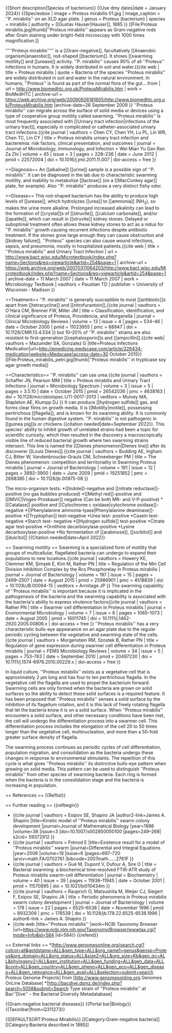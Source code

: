 {{Short description|Species of bacterium}}
{{Use dmy dates|date = January 2024}}
{{Speciesbox
| image = Proteus mirabilis 01.jpg
| image_caption = ''P. mirabilis'' on an XLD agar plate.
| genus = Proteus (bacterium)
| species = mirabilis
| authority = [[Gustav Hauser|Hauser]], 1885
}}
[[File:Proteus mirabilis.jpg|thumb|''Proteus mirabilis'' appears as Gram-negative rods after Gram staining under bright-field microscopy with 1000 times magnification.]]

'''''Proteus mirabilis''''' is a [[Gram-negative]], facultatively [[Anaerobic organism|anaerobic]], rod-shaped [[bacterium]]. It shows [[swarming motility]] and [[urease]] activity. ''P. mirabilis'' causes 90% of all ''Proteus'' infections in humans. It is widely distributed in soil and water.<ref>{{cite web | title = Proteus mirabilis | quote = Bacteria of the species ''Proteus mirabilis'' are widely distributed in soil and water in the natural environment. In humans, ''Proteus'' is found as part of the normal flora of the gut....from | url = http://www.biomedhtc.org.uk/ProteusMirabilis.htm | work = BioMedHTC | archive-url = https://web.archive.org/web/20090926181605/http://www.biomedhtc.org.uk/ProteusMirabilis.htm |archive-date=26 September 2009 }}</ref> ''Proteus mirabilis'' can migrate across the surface of solid media or devices using a type of cooperative group motility called swarming. ''Proteus mirabilis'' is most frequently associated with [[Urinary tract infection|infections of the urinary tract]], especially in complicated or catheter-associated urinary tract infections.<ref>{{cite journal | vauthors = Chen CY, Chen YH, Lu PL, Lin WR, Chen TC, Lin CY | title = Proteus mirabilis urinary tract infection and bacteremia: risk factors, clinical presentation, and outcomes | journal = Journal of Microbiology, Immunology, and Infection = Wei Mian Yu Gan Ran Za Zhi | volume = 45 | issue = 3 | pages = 228–236 | date = June 2012 | pmid = 22572004 | doi = 10.1016/j.jmii.2011.11.007 | doi-access = free }}</ref>

==Diagnosis==
An [[alkaline]] [[urine]] sample is a possible sign of ''P. mirabilis''.  It can be diagnosed in the lab due to characteristic swarming motility, and inability to metabolize [[lactose]] (on a [[MacConkey agar]] plate, for example). Also ''P. mirabilis'' produces a very distinct fishy odor.

==Disease==
This rod-shaped bacterium has the ability to produce high levels of [[urease]], which hydrolyzes [[urea]] to [[ammonia]] (NH<sub>3</sub>), so makes the urine more alkaline. Prolonged increased alkalinity can lead to the formation of [[crystal]]s of [[struvite]], [[calcium carbonate]], and/or [[apatite]], which can result in [[struvite]] kidney stones. Delayed or suboptimal treatment often allows these kidney stones to act as a nidus for ''P. mirabilis'' growth causing recurrent infections despite antibiotic treatment. If the stones grow large enough they can cause obstruction and [[kidney failure]]. ''Proteus'' species can also cause wound infections, sepsis, and pneumonia, mostly in hospitalized patients.<ref>{{cite web | title = ''Proteus mirabilis'' and Urinary Tract Infection | url = http://www.bact.wisc.edu/Microtextbook/index.php?name=Sections&req=viewarticle&artid=254&page=1 | archive-url = https://web.archive.org/web/20070311064203/http://www.bact.wisc.edu/Microtextbook/index.php?name=Sections&req=viewarticle&artid=254&page=1 | archive-date = 11 March 2007 | date = 11 March 2007 | work =  Microbiology Textbook | vauthors = Paustian TD | publisher = University of Wisconsin - Madison }}</ref>

==Treatment==
''P. mirabilis'' is generally susceptible to most [[antibiotic]]s apart from [[tetracycline]] and [[nitrofurantoin]],<ref name="O'Hara_2000">{{cite journal | vauthors = O'Hara CM, Brenner FW, Miller JM | title = Classification, identification, and clinical significance of Proteus, Providencia, and Morganella | journal = Clinical Microbiology Reviews | volume = 13 | issue = 4 | pages = 534–46 | date = October 2000 | pmid = 11023955 | pmc = 88947 | doi = 10.1128/CMR.13.4.534 }}</ref> but 10&ndash;20% of ''P. mirabilis'' strains are also resistant to first-generation [[cephalosporin]]s and [[ampicillin]].<ref>{{cite web| vauthors = Mazumder SA, Gonzalez G |title=Proteus Infections Medication|url=http://emedicine.medscape.com/article/226434-medication|website=Medscape|access-date=30 October 2015}}</ref>
[[File:Proteus_mirabilis_petri.jpg|thumb|''Proteus mirabilis'' in trypticase soy agar growth media]]

==Characteristics==
''P. mirabilis'' can use urea.<ref name = "Schaffer_2015">{{cite journal | vauthors = Schaffer JN, Pearson MM | title = Proteus mirabilis and Urinary Tract Infections | journal = Microbiology Spectrum | volume = 3 | issue = 5 | pages = 3.5.10 | date = October 2015 | pmid = 26542036 | pmc = 4638163 | doi = 10.1128/microbiolspec.UTI-0017-2013 | veditors = Mulvey MA, Stapleton AE, Klumpp DJ }}</ref> It can produce [[hydrogen sulfide]] gas, and forms clear films on growth media. It is [[Motility|motile]], possessing peritrichous [[flagella]], and is known for its swarming ability. It is commonly found in the human digestive system. ''P. mirabilis'' is not pathogenic in [[guinea pig]]s or chickens {{citation needed|date=September 2022}}. This species' ability to inhibit growth of unrelated strains had been a topic for scientific curiosity, which then resulted in the discovery a macroscopically visible line of reduced bacterial growth where two swarming strains intersect. This line is named the [[Dienes phenomenon|Dienes line]] after its discoverer [[Louis Dienes]].<ref>{{cite journal | vauthors = Budding AE, Ingham CJ, Bitter W, Vandenbroucke-Grauls CM, Schneeberger PM | title = The Dienes phenomenon: competition and territoriality in Swarming Proteus mirabilis | journal = Journal of Bacteriology | volume = 191 | issue = 12 | pages = 3892–3900 | date = June 2009 | pmid = 19251852 | pmc = 2698385 | doi = 10.1128/jb.00975-08 }}</ref>

The micro-organism tests:
*[[Indole]]-negative and [[nitrate reductase]]-positive (no gas bubbles produced)
*[[Methyl red]]-positive and [[IMViC|Voges-Proskauer]] negative (Can be both MR- and V-P-positive)
*[[Catalase]] positive and [[Cytochrome c oxidase|cytochrome oxidase]]-negative
*[[Phenylalanine ammonia-lyase|Phenylalanine deaminase]]-positive
*[[Tryptophan]] test-negative
*Urea test- positive
*Casein test-negative
*Starch test- negative
*[[Hydrogen sulfide]] test-positive
*Citrate agar test-positive
*Ornithine decarboxylase-positive
*Lysine decarboxylase-positive
*No fermentation of [[arabinose]], [[sorbitol]] and [[dulcitol]] {{Citation needed|date=April 2022}}

== Swarming motility ==
Swarming is a specialized form of motility that groups of multicellular, flagellated bacteria can undergo to expand their populations to new locations.<ref name=":0">{{cite journal | vauthors = Howery KE, Clemmer KM, Şimşek E, Kim M, Rather PN | title = Regulation of the Min Cell Division Inhibition Complex by the Rcs Phosphorelay in Proteus mirabilis | journal = Journal of Bacteriology | volume = 197 | issue = 15 | pages = 2499–2507 | date = August 2015 | pmid = 25986901 | pmc = 4518839 | doi = 10.1128/JB.00094-15 | veditors = Armitage JP }}</ref> The swarming capability of ''Proteus mirabilis'' is important because it is implicated in the pathogenesis of the bacteria and the swarming capability is associated with the bacteria's ability to express virulence factors<ref name=":1">{{cite journal | vauthors = Rather PN | title = Swarmer cell differentiation in Proteus mirabilis | journal = Environmental Microbiology | volume = 7 | issue = 8 | pages = 1065–1073 | date = August 2005 | pmid = 16011745 | doi = 10.1111/j.1462-2920.2005.00806.x | doi-access = free }}</ref> ''Proteus mirabilis'' has a very characteristic bulls-eye appearance on an agar plate due to the regular periodic cycling between the vegetative and swarming state of the cells.<ref>{{cite journal | vauthors = Morgenstein RM, Szostek B, Rather PN | title = Regulation of gene expression during swarmer cell differentiation in Proteus mirabilis | journal = FEMS Microbiology Reviews | volume = 34 | issue = 5 | pages = 753–763 | date = September 2010 | pmid = 20497230 | doi = 10.1111/j.1574-6976.2010.00229.x | doi-access = free }}</ref>

In liquid culture, ''Proteus mirabilis'' exists as a vegetative cell that is approximately 2&nbsp;µm long and has four to ten peritrichous flagella. In the vegetative cell the flagella are used to propel the bacterium forward. Swarming cells are only formed when the bacteria are grown on solid surfaces so the ability to detect these solid surfaces is a required feature. It has been proposed that ''Proteus mirabilis'' senses a solid surface by the inhibition of its flagellum rotation, and it is this lack of freely rotating flagella that let the bacteria know it is on a solid surface. When ''Proteus mirabilis'' encounters a solid surface, and other necessary conditions have been met, the cell will undergo the differentiation process into a swarmer cell. This differentiation process includes the elongation of the cell 20 to 50 times longer than the vegetative cell, multinucleation, and more than a 50-fold greater surface density of flagella.<ref name=":0" />

The swarming process continues as periodic cycles of cell differentiation, population migration, and consolidation as the bacteria undergo these changes in response to environmental stimulants. The repetition of this cycle is what gives ''Proteus mirabilis'' its distinctive bulls-eye pattern when growing on solid media. This pattern can be used to distinguish ''Proteus mirabilis'' from other species of swarming bacteria. Each ring is formed when the bacteria is in the consolidation stage and the bacteria is increasing in population.<ref name=":1" />

== References ==
{{Reflist}}

== Further reading ==
{{refbegin}}
* {{cite journal | vauthors = Esipov SE, Shapiro JA |author2-link=James A. Shapiro |title=Kinetic model of ''Proteus mirabilis'' swarm colony development |journal=Journal of Mathematical Biology |year=1998 |volume=36 |issue=3 |doi=10.1007/s002850050100 |pages=249–268| s2cid= 59372912 }}
* {{cite journal | vauthors = Frénod E |title=Existence result for a model of ''Proteus mirabilis'' swarm |journal=Differential and Integral Equations |year=2006 |volume=19 |issue=6 |pages=697–720 |arxiv=math.FA/0702761   |bibcode=2007math......2761F }}
* {{cite journal | vauthors = Gué M, Dupont V, Dufour A, Sire O | title = Bacterial swarming: a biochemical time-resolved FTIR-ATR study of Proteus mirabilis swarm-cell differentiation | journal = Biochemistry | volume = 40 | issue = 39 | pages = 11938–11945 | date = October 2001 | pmid = 11570895 | doi = 10.1021/bi010434m }}
* {{cite journal | vauthors = Rauprich O, Matsushita M, Weijer CJ, Siegert F, Esipov SE, Shapiro JA | title = Periodic phenomena in Proteus mirabilis swarm colony development | journal = Journal of Bacteriology | volume = 178 | issue = 22 | pages = 6525–6538 | date = November 1996 | pmid = 8932309 | pmc = 178539 | doi = 10.1128/jb.178.22.6525-6538.1996 | author6-link = James A. Shapiro }}
* {{cite web |title=''Proteus mirabilis'' |work=NCBI Taxonomy Browser |url=https://www.ncbi.nlm.nih.gov/Taxonomy/Browser/wwwtax.cgi?mode=Info&id=584 |id=584}}
{{refend}}

== External links ==
*[http://www.genomesonline.org/search.cgi?colcol=all&goldstamp=ALL&gen_type=ALL&org_name1=genus&gensp=Proteus&org_domain=ALL&org_status=ALL&size2=ALL&org_size=Kb&gen_gc=ALL&phylogeny2=ALL&gen_institution=ALL&gen_funding=ALL&gen_data=ALL&cont=ALL&gen_country=ALL&gen_pheno=ALL&gen_eco=ALL&gen_disease=ALL&gen_relevance=ALL&gen_avail=ALL&selection=submit+search Proteus Genome Projects] from [http://www.genomesonline.org Genomes OnLine Database]
*[http://bacdive.dsmz.de/index.php?search=5058&submit=Search Type strain of ''Proteus mirabilis'' at Bac''Dive'' –  the Bacterial Diversity Metadatabase]

{{Gram-negative bacterial diseases}}
{{Portal bar|Biology}}
{{Taxonbar|from=Q311273}}

{{DEFAULTSORT:Proteus Mirabilis}}
[[Category:Gram-negative bacteria]]
[[Category:Bacteria described in 1885]]